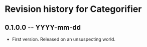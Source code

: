 # Revision history for Categorifier

## 0.1.0.0 -- YYYY-mm-dd

- First version. Released on an unsuspecting world.
